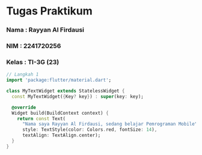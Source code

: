 # Tugas Praktikum
### Nama : Rayyan Al Firdausi
### NIM : 2241720256
### Kelas : TI-3G (23)

```dart
// Langkah 1
import 'package:flutter/material.dart';

class MyTextWidget extends StatelessWidget {
  const MyTextWidget({Key? key}) : super(key: key);

  @override
  Widget build(BuildContext context) {
    return const Text(
      "Nama saya Rayyan Al Firdausi, sedang belajar Pemrograman Mobile",
      style: TextStyle(color: Colors.red, fontSize: 14),
      textAlign: TextAlign.center);
  }
}
```

